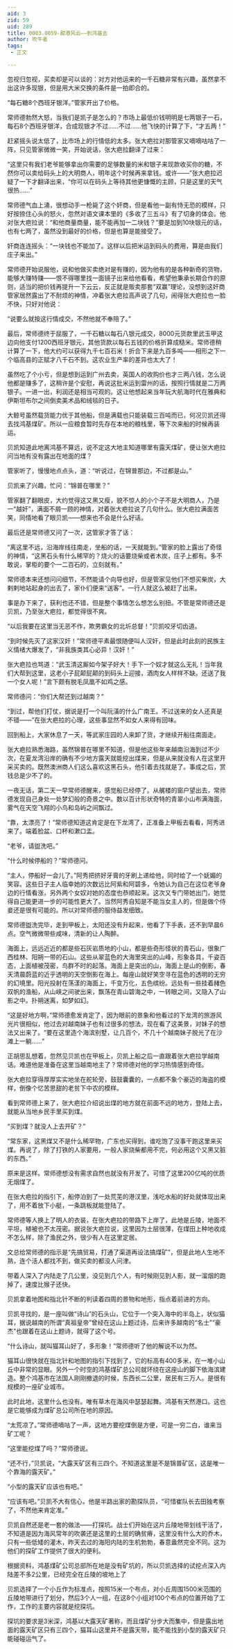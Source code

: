```yaml
---
aid: 3
zid: 59
uid: 289
title: 0003.0059-甜港风云——到鸿基去
author: 吹牛者
tags: 
 - 正文

---
```




  忽视归忽视，买卖却是可以谈的：对方对他运来的一千石糖非常有兴趣，虽然拿不出这许多现银，但是用大米交换的条件是一拍即合的。

  “每石糖8个西班牙银洋。”管家开出了价格。

  常师德勃然大怒，当我们是凯子是怎么的？市场上最低价钱明明是七两银子一石，每石8个西班牙银洋，合成现银才不过……不过……他飞快的计算了下，“才五两！”

  赶紧摇头说太低了，比市场上的行情低的太多。张大疤拉对那管家又嘀嘀咕咕了一阵，只见管家微微一笑，开始说话，张大疤拉翻译了过来：

  “这里只有我们老爷能够拿出你需要的足够数量的米和银子来现款收买你的糖，不然你可以卖给码头上的大明商人，明年这个时候再来拿钱。或许——”张大疤拉迟疑了一下才翻译出来，“你可以在码头上等待其他更慷慨的主顾，只是这里的天气很热……”

  常师德气血上涌，很想动手一枪毙了这个奸商，但是看他一副有恃无恐的模样，只好按捺住心头的怒火，忽然对语文课本里的《多收了三五斗》有了切身的体会。他对张大疤拉说：“和他商量商量，能不能再加一二块钱？”要是加到10块银元的话，也有七两了，虽然没到最好的价格，但是也算是能接受了。

  奸商连连摇头：“一块钱也不能加了。这样以后把米运到码头的费用，算是由我们庄子来出。”

  常师德开始说服他，说和他做买卖绝对是有赚的，因为他有的是各种新奇的货物，能够大赚特赚——恨不得哪里找一面镜子出来给他看看，希望他秉承长期合作的原则，适当的把价钱再提升一下云云，反正就是贩卖那套“双赢”理论，没想到这奸商管家居然露出了不耐烦的神情，冲着张大疤拉高声说了几句，闹得张大疤拉也一脸不快，只好对他说：

  “说要么就按这行情成交，不然他就不奉陪了。”

  最后，常师德终于屈服了，一千石糖以每石八银元成交，8000元货款里武玉甲这边向他支付1200西班牙银元，其他货款以每石五钱的价格折算成糙米。常师德稍计算了一下，他大约可以获得九千七百石米！折合下来是九百多吨——相形之下一个临高县的正赋才八千石不到。这农业生产率的差异也太大了！

  虽然吃了个小亏，但是想到运到广州去卖，英国人的收购价也才三两八钱，怎么说他都是赚多了，这稍许是个安慰，再说这批米运到雷州的话，按照行情就是二万两银子。一进一出，利润还是相当可观的。这让他想起来当年玩大航海时代在雅典和伊斯坦布尔之间倒卖美术品和绒毯的日子。

  大鲸号虽然载货能力优于其他船，但是满载也只能装载三百吨而已，何况贝凯还得去找鸿基煤矿。所以一应粮食暂时先存在本地的粮栈里，等下次来船的时候再装运。

  贝凯知道此地离鸿基不算远，说不定这大地主知道哪里有露天煤矿，便让张大疤拉问当地有没有露出在地面的煤？

  管家听了，慢慢地点点头，道：“听说过，在锦普那边，不过都是山。”

  贝凯来了兴趣，忙问：“锦普在哪里？”

  管家翻了翻眼皮，大约觉得这又黑又瘦，貌不惊人的小个子不是大明商人，乃是一“越奸”，满面不屑一顾的神情，对着张大疤拉说了几句什么。张大疤拉满面苦笑，同情地看了眼贝凯——想来也不会是什么好话。

  最后还是常师德又问了一次，这管家才答了话：

  “离这里不远，沿海岸线往南走，坐船的话，一天就能到。”管家的脸上露出了奇怪的神情，“这黑石头有什么稀罕的？烧火的话要烧柴或者木炭，庄子上都有。多不敢说，掌柜的要个一二百石的，立刻就有。”

  常师德本来还想问问细节，不然能请个向导也好，但是管家见他们不想买柴炭，大剌剌地站起身的出去了，家仆们便来“送客”。一行人就这么被赶了出来。

  事是办下来了，获利也还不错，但是整个事情怎么想怎么别扭。不管是常师德还是贝凯，乃至张大疤拉，都觉得很不爽。

  “以后我要在这里当无恶不作，欺男霸女的北圻总督！”贝凯咬牙切齿道。

  “到时候先灭了这家汉奸！”常师德平素最恨随便叫人汉奸，但是此时此刻的民族主义情绪大爆发了，“非我族类其心必异！汉奸！”

  张大疤拉也骂道：“武玉清这厮如今架子好大！手下一个奴才就这么无礼！当年我们大帮到这里，这老小子屁颠屁颠的到码头上迎接，酒肉女人样样不缺。还送了我一个女人呢！”言下颇有脱毛凤凰不如鸡之感。

  常师德问：“你们大帮还到过越南？”

  “到过，帮他们打仗，据说是打一个叫阮潢的什么广南王。不过送来的女人还真是不错——”在张大疤拉的心理，这些事显然不如女人来得有回味。

  回到船上，大家休息了一天，等武家庄园的人来卸了货，才继续开船往南面走。

  张大疤拉熟悉海路，虽然锦普在哪里不知道，但是他这些年来越南沿海到过不少次，在夏龙湾沿岸的确有不少地方露天就能挖出煤来，但是从来就没有人在这里开采买卖的。既然澳洲商人们这么喜欢这黑石头，他引着去找就是了。事成之后，赏钱总是少不了的。

  一夜无话，第二天一早常师德醒来，感觉船已经停了。从艉楼的窗户望出去，常师德发现自己身处一处梦幻般的奇景之中。数以百计形状奇特的青翠小山布满海面，雾气在天空飞翔的小鸟和岛屿之间飘过。

  “靠，太漂亮了！”常师德知道这肯定是在下龙湾了，正准备上甲板去看看，阿秀进来了。端着脸盆、口杯和漱口盂。

  “老爷，请盥洗吧。”

  “什么时候停船的？”常师德问。

  “主人，停船好一会儿了。”阿秀把挤好牙膏的牙刷上递给他，同时给了一个妩媚的笑容。这些日子主人临幸她的次数远比阿紫和阿碧多，令她认为自己在这位老爷身边的行情看涨，另外两个女奴对她的态度也恭顺起来。这次又专门带她出门，她觉得自己能更进一步的可能性更大了。当然阿秀自知是不能当女主人的，但是做个侍妾还是很有可能的。所以对常师德的服侍益发细致。

  常师德盥洗完毕，走到甲板上，太阳还没有升起来，他看了下手表，还不到早晨6点。空气微微带些咸味，清新的让人陶醉。

  海面上，远远近近的都是些石灰岩质地的小山，都是些奇形怪状的青石山，很象广西桂林、阳朔一带的石山。这些从翠蓝色的大海里突出的山峰，形象各具，千姿百态，上面植被茂密，鸟群不时的起落。海面上是突出的山，海面上是山的倒影，春天清晨蔚蓝的近乎透明的天空倒影在海上。每座山就好笑空寻在蓝色的透明的无穷的幻境里。阳光投射在荡漾的海面上，千变万化，五色缤纷。远处有一些挂着赭色双帆的渔船，从山峡之间驶出来，飘荡在青山碧海之中，一转眼之间，又隐入了山影之中。扑朔迷离，如梦如幻。

  “这是好地方啊，”常师德愈发肯定了，因为眼前的景象和他看过的下龙湾的旅游风光片很相似，他过去对越南妹子也有过很多的想法，现在看了这美景，对妹子的想法又出来了。“要在这里造个海滨别墅，让几百个，不几十个越南妹子脱光了在沙滩上一躺……”

  正胡思乱想着，忽然见贝凯也在甲板上，贝凯上船之后一直跟着张大疤拉学越南话。难道他是准备在这里当越南地主了？常师德对他的学习热情感到奇怪。

  张大疤拉穿得厚厚实实地坐在舵轮旁，鼓鼓囊囊的，一点都不象个豪迈的海盗的模样，倒像个忆苦思甜的老贫下中农的模样。

  看到常师德上来了，张大疤拉介绍说出煤的地方就在前面不远的地方，登陆上去，就能从当地乡民手里买到煤。

  “买到煤？就没人上去开矿？”

  “常东家，这黑煤又不是什么稀罕物，广东也买得到，谁吃饱了没事干跑这里来买煤。再说了，除了打铁的人家要用，一般人家烧柴都用不完，何必用这个又黑又脏的东西。”

  原来是这样。常师德想没有需求自然也就没有开发了。可惜了这里200亿吨的优质无烟煤了。

  在张大疤拉的指引下，船停泊到了一处荒芜的港汊里，浅吃水船的好处就体现出来了，用不着放下小艇，一条跳板就能登陆了。

  常师德等人换上了明人的衣装，在张大疤拉的带路下上岸了，此地是丘陵，地面不平坦，植被也不太茂密。据说张大疤拉说，这里因为土层很薄，在煤田上种地收成不怎么样，除了渔民之外，很少有人在这里定居。

  文总给常师德的指示是“先搞贸易，打通了渠道再设法搞煤矿”，但是此地人生地不熟，连个活人都找不到，做买卖的都没人问津。

  带着人深入了内陆走了几公里，没见到几个人，有时候刚见到人影，就一溜烟的跑掉了，速度比猴子还快。

  贝凯拿着地图和指北针不断的判读着四周的景物和地形，指点着前进的方向。

  贝凯寻找的，是一座叫做“诗山”的石头山，它位于一个突入海中的半岛上，状似猫耳，据说越南的所谓“真祖皇帝”曾经在这山上题过诗，后来许多越南的“名士”“豪杰”也跟着在这山上题诗，就得了这个号。

  “什么诗山，就叫猫耳山好了，多形象！”常师德听了他的解说不以为然。

  猫耳山很快就在指北针和地图的指引下找到了，它的标高有400多米，在一堆小山丘中非常的显眼。另外一个时空的鸿基煤矿总公司就环绕在这座山的脚下依海滨建造。整个鸿基市在法国人刚刚撤退的时候，东西长二公里，居民有三万人。是很有规模的一座矿业城市。

  此时此地，这里什么也没有。唯有草木在海风中瑟瑟起舞。鸿基有天然港口。这也是它能够成为煤矿总公司所在地的原因。

  “太荒凉了。”常师德嘀咕了一声，这地方要挖煤倒是方便，可是一穷二白，谁来当矿工呢？

  “这里能挖煤了吗？”常师德说。

  “还不行，”贝凯说，“大露天矿区有三四个。不知道这里是不是锦普矿区，这是唯一个靠海的露天矿。”

  “小型的露天矿应该也有吧。”

  “应该有吧。”贝凯不大有信心，他是半路出家的勘探队员，“可惜崔队长去田独考察了，不然他来肯定准。”

  贝凯自然还是老一套的做法——打探坑。战士们开始在这片丘陵地带划线干活了，不知道是因为海风常年的吹袭还是这里的土层的确贫瘠，这里没有什么大的乔木，只有一些低矮的灌木，昨天去过的海阳内陆的生机勃勃，春意盎然完全不同。这为他们的探矿工作提供了很大的便利。

  根据资料，鸿基煤矿公司总部所在地是没有矿坑的，所以贝凯选择的试挖点深入内陆差不多2公里，已经完全在丘陵的坡地上了

  贝凯选择了一个小丘作为标准点，按照15米一个布点，对小丘周围1500米范围的丘陵地带进行了划分，然后3个人一组，在这8个小组对100个布点的位置开始了工作，工作的主要内容就是挖探坑。

  探坑的要求是3米深，鸿基以大露天矿著称，而且煤矿分步大而集中，但是露出地面的露天矿区只有三四个，猫耳山这里并不是露天带，能不能找到小型的露天矿只能碰碰运气了。



